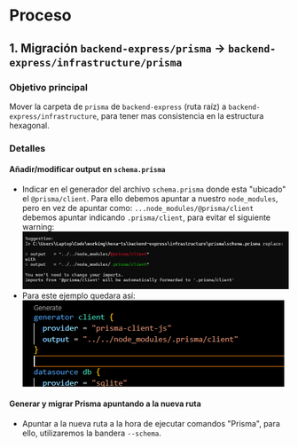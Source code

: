 # Proceso

## 1. Migración `backend-express/prisma` -> `backend-express/infrastructure/prisma`
### Objetivo principal
Mover la carpeta de `prisma` de `backend-express` (ruta raíz) a `backend-express/infrastructure`, para tener mas consistencia en la estructura hexagonal.
### Detalles
#### Añadir/modificar output en `schema.prisma`
- Indicar en el generador del archivo `schema.prisma` donde esta "ubicado" el `@prisma/client`. Para ello debemos apuntar a nuestro `node_modules`, pero en vez de apuntar como: `...node_modules/@prisma/client` debemos apuntar indicando `.prisma/client`, para evitar el siguiente warning:
    ![warning @prisma/client](./img/warning-prisma-client.png)
- Para este ejemplo quedara así:
    ![imagen schema.prisma updated](./img/schemas.prisma-root-updated.png)

#### Generar y migrar Prisma apuntando a la nueva ruta
- Apuntar a la nueva ruta a la hora de ejecutar comandos "Prisma", para ello, utilizaremos la bandera `--schema`.
